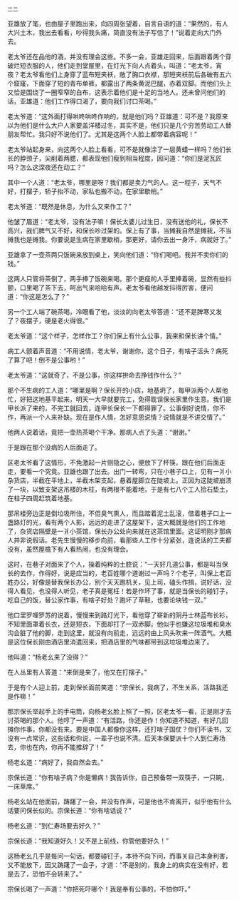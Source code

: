     二二 

   亚雄放了笔，也由屋子里跑出来，向四周张望着，自言自语的道：“果然的，有人大兴土木，我出去看看，吵得我头痛，简直没有法子写信了！”说着走向大门外去。

   老太爷还在品他的酒，并没有理会这些。不多一会，亚雄走回来，后面跟着两个穿破烂短衣服的人，他们走到堂屋里，在灯光下向人点着头，叫道：“老太爷，宵夜？老太爷看他们上身穿了蓝布短夹袄，敞了胸口衣襟，那短夹袄前后各破有五六个窟窿，下面穿了短的青布单裤，都露出了两条黄泥巴腿，赤着双脚。而他们头上又恰是围绕了一圈窄窄的白布，这表示着他们是十足的当地人。还未曾问他们的话，亚雄道：他们工作得口渴了，要向我们讨口茶喝。”

   老太爷道：“这外面打得哄咚哄咚作响的，就是他们吗？亚雄道：可不是？我原来以为他们是什么大户人家要盖洋楼过冬，其实不是，他们只是几个穷苦劳动工人替朋友帮忙。我只好不说他们了。尤其是这两个人脸上都带着病容呢！”

   老太爷站起身来，向这两个人脸上看看，可不是就像涂了一层黄蜡一样吗？他们长长的脖颈子，尖削着两腮，都表现他们瘦到相当程度，因问道：“你们是泥瓦匠吗？怎么这深夜还在动工？”

   其中一个人道：“老太爷，哪里是呀？我们都是卖力气的人。这一程子，天气不好，打摆子，轿子抬不动，家私也搬不动，在家里歇梢。”

   老太爷道：“既然是休息，为什么又来作工？”

   他皱了眉道：“老太爷，没有法子嘛！保长太婆儿过生日，没有送他的礼，保长不高兴，我们脾气又不好，和保长吵过架的。保上有了事，当摊我自然是摊我，不当摊我也是摊我。你要说是生病在家里歇梢，那更好，请你去出一身汗，病就好了。”

   亚雄拿了一壶茶两只饭碗来放到桌上，笑向他们道：“你们喝吧。我并不卖你们的钱。”

   这两人只管将茶倒了，两手捧了饭碗来喝。那个更瘦的人手里捧着碗，显然有些抖颤，口里喝了茶下去，呵出气来哈哈有声。老太爷看他越发抖得厉害，便问道：“你这是怎么了？”

   另一个工人端了碗茶喝，冷眼看了他，淡淡的向老太爷答道：“还不是脾寒又发了？夜摆子，硬是老火得很。”

   老太爷道：“这个样子，怎样作工？你们保上有什么公事，我来和保长讲个情。”

   病工人颤着声音道：“不用说情，老太爷，谢谢你，这个日子，有啥子活头？病死了算了吧！倒不是公事哟！”

   老太爷道：“这就奇了，不是公事，你这样拚命去挣钱作什么？”

   那个不生病的工人道：“哪里是啊？保长开的小店，地基坍了，每甲派两个人帮他忙，好把这地基平起来，明天一大早就要完工，免得耽误保长家里作生意。我们是甲长派了来的，不完工就回去，连甲长保长一下都得罪了。公事倒好说情，你不作，再派一个人来补缺。现在是作人情，怎好意思说情？说情就是不讲交情了。”

   他两人说着话，竟把一壶热茶喝个干净。那病人点了头道：“谢谢。”

   于是跟在那个没病的人后面走了。

   区老太爷看了这情形，不免激起一片侧隐之心，便放下了杯筷，跟在他们后面走走，要看一个究竟。亚雄也跟了出去。出门一转弯，只在小巷子口上，见有一爿小杂货店，半截在平地上，半截木架支起，悬着屋脚立在陡坡上。正因为这陡坡崩溃了一块，以致支架这吊楼的木柱，有两根不能着地，于是有七八个工人拾石垫土，在柱子四周赶筑着地基。

   那吊楼旁边正是倒垃圾所住，不但臭气熏人，而且踏着泥土乱滚，借着巷子口上一盏路灯的光，看有两个人影，远远的走进了这屋架下，这大概就是他们的工作地了，杂货店隔壁是一爿小茶馆，保长办公处向来就在这茶馆里面。这证明刚才那病人并非说假话。老先生慢慢的移步向前，看那些人工作十分紧张，连说话的工夫都没有，虽然屋檐下有人看热闹，也没有理会。

   这时，在巷子对面来了个人，操着纯粹的土腔说：“一天好几道公事，都是叫当保长的去作，作得好，说是应当的，老百姓哪个道谢过一声吗？个老子，叫保上老百姓办公，好像是替我保长办公，别个天天跑机关，见上司，磕头作揖，说好话，没得人看见，也没得人听见，老子真是冤枉！若是作坏了事，就是当保长的碰钉子，吃自己的饭，替公家作事，有啥子好处？跑坏了草鞋，也要论块钱一双。”

   他口里罗哩罗苏的说着，慢慢来到路灯光下，看他穿了崭新的阴丹士林蓝布长衫，不知里面罩着长衣，还是短衣，下面却打了一双赤脚。他似乎也嫌这垃圾堆和臭水沟会脏了他的脚，走到这里，就没有向前走，远远的由上风头吹来一阵酒气。大概是这位保长刚由酒店里消遣回来，把酒店里的气味都带到这垃圾堆边来了。

   他叫道：“杨老幺来了没得？”

   在人丛里有人答道：“来倒是来了，他又在打摆子。”

   于是有个人迎上前，走到保长面前笑道：“宗保长，我病了，不生关系，活路我还是作嘛！”

   那宗保长举起手上的手电筒，向杨老幺脸上照了一照，区老太爷一看，正是刚才去讨茶喝的那个人。他哼了一声道：“有活路，你还是作！你知道不知道，有好几回摊你作事，你都没有来。要是中国人都像你这样，还打啥子国仗？你们不读书，又没有一点常识，这些话和你说，一辈子也说不清。后天本保要派十个人到仁寿场去，你也在内，你再不能推辞了！”

   杨老幺道：“病好了，我自然会去。”

   宗保长道：“你有啥子病？你是懒病！我告诉你，自己预备带一双筷子，一只碗，一床草席。”

   杨老幺站在他面前，踌躇了一会，并没有作声，可是他也不肯离开，似乎他有什么话要问保长似的。宗保长道：“你有啥话说？”

   杨老幺道：“到仁寿场要去好久？”

   宗保长道：“我知道好久！又不是上前线，你管他要好久！”

   这杨老幺几乎是每问一句话，都要碰钉子，本待不向下问，而事关自己本身利害，又不能放下，因又踌躇了一会子，才道：“不是别的，我身上的病实在没有好，若是去了，恐怕不会转来了。”

   宗保长喝了一声道：“你把死吓哪个！我是奉有公事的，不怕你吓。”

